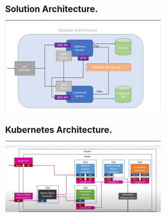# Solution Architecture.

***
![](./Architecture.PNG)


# Kubernetes Architecture.

***
![](./Kubernetes.PNG)